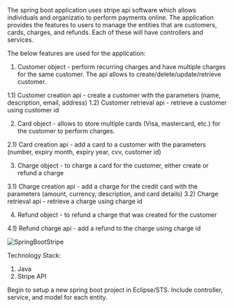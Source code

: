 The spring boot application uses stripe api software which allows individuals and organizatio to perform payments online. The application provides the features to users to manage the entities that are customers, cards, charges, and refunds. Each of these will have controllers and services.

The below features are used for the application:
1) Customer object - perform recurring charges and have multiple charges for the same customer. The api allows to create/delete/update/retrieve customer.

1.1) Customer creation api - create a customer with the parameters (name, description, email, address)
1.2) Customer retrieval api - retrieve a customer using customer id


2) Card object - allows to store multiple cards (Visa, mastercard, etc.) for the customer to perform charges.

2.1) Card creation api - add a card to a customer with the parameters (number, expiry month, expiry year, cvv, customer id)


3) Charge object - to charge a card for the customer, either create or refund a charge

3.1) Charge creation api - add a charge for the credit card with the parameters (amount, currency, description, and card details)
3.2) Charge retrieval api - retrieve a charge using charge id


4) Refund object - to refund a charge that was created for the customer

4.1) Refund charge api - add a refund to the charge using charge id

![SpringBootStripe](https://user-images.githubusercontent.com/22809880/98648037-2da35700-234f-11eb-9fdc-55e2d50d76cf.png)




Technology Stack:
1) Java
2) Stripe API


Begin to setup a new spring boot project in Eclipse/STS. Include controller, service, and model for each entity.





